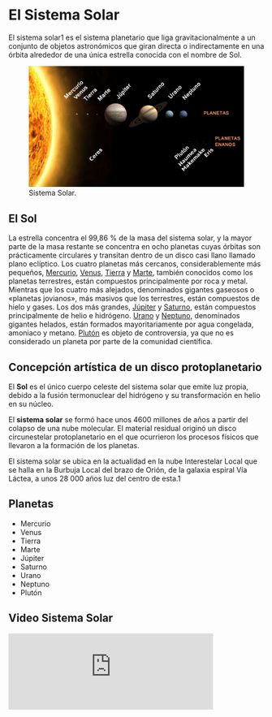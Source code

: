 # El Sistema Solar

El sistema solar1​ es el sistema planetario que liga gravitacionalmente a un conjunto de objetos astronómicos que giran directa o indirectamente en una órbita alrededor de una única estrella conocida con el nombre de Sol.

<figure class="figure">
  <img src="Contents/imagenes/sistema_solar.png" class="figure-img img-fluid rounded shadow" alt="...">
  <figcaption class="figure-caption text-center">Sistema Solar.</figcaption>
</figure>

## El Sol

La estrella concentra el 99,86 % de la masa del sistema solar,​ y la mayor parte de la masa restante se concentra en ocho planetas cuyas órbitas son prácticamente circulares y transitan dentro de un disco casi llano llamado plano eclíptico.​ Los cuatro planetas más cercanos, considerablemente más pequeños, [Mercurio](index.php?cnt=02-00), [Venus](index.php?cnt=03-00), [Tierra](index.php?cnt=04-00) y [Marte](index.php?cnt=05-00), también conocidos como los planetas terrestres, están compuestos principalmente por roca y metal.​ Mientras que los cuatro más alejados, denominados gigantes gaseosos o «planetas jovianos», más masivos que los terrestres, están compuestos de hielo y gases. Los dos más grandes, [Júpiter](index.php?cnt=06-00) y [Saturno](index.php?cnt=07-00), están compuestos principalmente de helio e hidrógeno. [Urano](index.php?cnt=08-00) y [Neptuno](index.php?cnt=09-00), denominados gigantes helados, están formados mayoritariamente por agua congelada, amoniaco y metano. [Plutón](index.php?cnt=10-00) es objeto de controversia, ya que no es considerado un planeta por parte de la comunidad científica.


## Concepción artística de un disco protoplanetario

El **Sol** es el único cuerpo celeste del sistema solar que emite luz propia,​ debido a la fusión termonuclear del hidrógeno y su transformación en helio en su núcleo. 

​El **sistema solar** se formó hace unos 4600 millones de años​ a partir del colapso de una nube molecular. El material residual originó un disco circunestelar protoplanetario en el que ocurrieron los procesos físicos que llevaron a la formación de los planetas.

​El sistema solar se ubica en la actualidad en la nube Interestelar Local que se halla en la Burbuja Local del brazo de Orión, de la galaxia espiral Vía Láctea, a unos 28 000 años luz del centro de esta.1


## Planetas

* Mercurio
* Venus
* Tierra
* Marte
* Júpiter
* Saturno
* Urano
* Neptuno
* Plutón


## Video Sistema Solar

<iframe class="figure" width=80% height=70% src="https://www.youtube.com/embed/og8PhRKUjqw" title="YouTube video player" frameborder="0" allow="accelerometer; autoplay; clipboard-write; encrypted-media; gyroscope; picture-in-picture; web-share" allowfullscreen></iframe>




